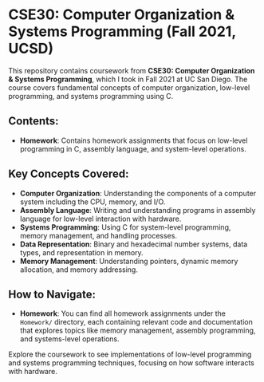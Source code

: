 # CSE30: Computer Organization & Systems Programming (Fall 2021, UCSD)

This repository contains coursework from **CSE30: Computer Organization & Systems Programming**, which I took in Fall 2021 at UC San Diego. The course covers fundamental concepts of computer organization, low-level programming, and systems programming using C.

## Contents:

- **Homework**: Contains homework assignments that focus on low-level programming in C, assembly language, and system-level operations.

## Key Concepts Covered:

- **Computer Organization**: Understanding the components of a computer system including the CPU, memory, and I/O.
- **Assembly Language**: Writing and understanding programs in assembly language for low-level interaction with hardware.
- **Systems Programming**: Using C for system-level programming, memory management, and handling processes.
- **Data Representation**: Binary and hexadecimal number systems, data types, and representation in memory.
- **Memory Management**: Understanding pointers, dynamic memory allocation, and memory addressing.

## How to Navigate:

- **Homework**: You can find all homework assignments under the `Homework/` directory, each containing relevant code and documentation that explores topics like memory management, assembly programming, and systems-level operations.


Explore the coursework to see implementations of low-level programming and systems programming techniques, focusing on how software interacts with hardware.
